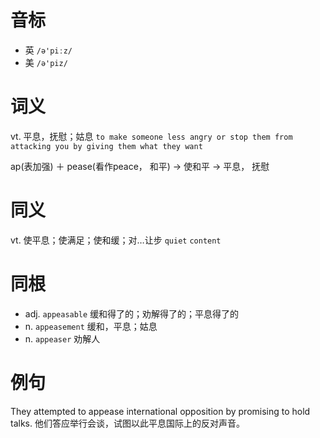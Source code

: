 # 音标

- 英 `/ə'piːz/`
- 美 `/ə'piz/`

# 词义

vt. 平息，抚慰；姑息
`to make someone less angry or stop them from attacking you by giving them what they want`



ap(表加强) ＋ pease(看作peace， 和平) → 使和平 → 平息， 抚慰

# 同义

vt. 使平息；使满足；使和缓；对…让步
`quiet` `content`

# 同根

- adj. `appeasable` 缓和得了的；劝解得了的；平息得了的
- n. `appeasement` 缓和，平息；姑息
- n. `appeaser` 劝解人

# 例句

They attempted to appease international opposition by promising to hold talks.
他们答应举行会谈，试图以此平息国际上的反对声音。


